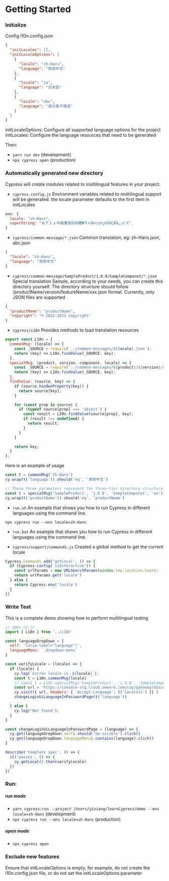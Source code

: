 # Getting Started

### Initialize

Config I10n.config.json

```json
{
  "initLocales": [],
  "initLocaleOptions": [
    {
      "locale": "zh-Hans",
      "language": "简体中文"
    },
    {
      "locale": "ja",
      "language": "日本語"
    },
    {
      "locale": "abc",
      "language": "谁也看不懂语"
    }
  ]
}
```

initLocaleOptions: Configure all supported language options for the project   
initLocales: Configure the language resources that need to be generated

Then:
- `yarn run dev` (development)
- `npx cypress open` (production)




### Automatically generated new directory
Cypress will create modules related to multilingual features in your project.
- `cypress.config.js`
Environment variables related to multilingual support will be generated.
the locale parameter defaults to the first item in initLocales
```javascript
env: {
  locale: "zh-Hans",
  superString: "あア１ａ中鷗屢简ÖÜß體₩겨ㅊĐứсηñçüÜÓÇÁÑ¿¡n°€",
}
```

- `cypress/common-message/*.json`
Common translation, eg: zh-Hans.json, abc.json
```json
{
  "locale": "zh-Hans",
  "language": "简体中文"
}
```
- `cypress/common-message/SampleProduct/1.0.0/SampleComponet/*.json`
Special translation Sample, according to your needs, you can create this directory yourself. The directory structure should follow /productName/version/featureName/xxx.json format. Currently, only JSON files are supported
```json
{
  "productName": "productName",
  "copyright": "© 2022-2023 copyright"
}
```


- `cypress/i10n`
Provides methods to load translation resources
```javascript
export const L10n = {
  commonMsg: (locale) => {
    const _SOURCE = require(`../common-messages/${locale}.json`);
    return (key) => L10n.findValue(_SOURCE, key);
  },
  specialMsg: (product, version, component, locale) => {
    const _SOURCE = require(`../common-messages/${product}/${version}/${component}/${locale}.json`);
    return (key) => L10n.findValue(_SOURCE, key);
  },
  findValue: (source, key) => {
    if (source.hasOwnProperty(key)) {
      return source[key];
    }

    for (const prop in source) {
      if (typeof source[prop] === 'object') {
        const result = L10n.findValue(source[prop], key);
        if (result !== undefined) {
          return result;
        }
      }
    }

    return key;
  }
};

```
Here is an example of usage
```javascript
const t = commonMsg('zh-Hans')
cy.wrap(t('language')).should('eq', '简体中文')

// These three parameters represent the three-tier directory structure corresponding to the special translation file
const t = specialMsg('SampleProduct', '1.0.0', 'SampleComponet', 'en') 
cy.wrap(t('productName')).should('eq', 'productName')
```


- `run.sh`
An example that shows you how to run Cypress in different languages using the command line.
```
npx cypress run --env locale=zh-Hans
```


- `run.bat`
An example that shows you how to run Cypress in different languages using the command line.

- `cypress/support/commands.js`
Created a global method to get the current locale
```javascript
Cypress.Commands.add('getLocal', () => {
  if (Cypress.config('isInteractive')) {
    const urlParams = new URLSearchParams(window.top.location.hash);
    return urlParams.get('locale')
  } else {
    return Cypress.env('locale')
  }
})
```


### Write Test

This is a complete demo showing how to perform multilingual testing
```javascript
// spec.cy.js
import { L10n } from '../i10n'

const languageDropDown = {
  self: '[aria-label="language"]',
  languageMenu: `.dropdown-menu`
}

const verifyLocale = (locale) => {
  if (locale) {
    cy.log(`Curren locale is：${locale}`);
    const t = L10n.commonMsg(locale)
    // const t = L10n.specialMsg('SampleProduct', '1.0.0', 'SampleComponent', locale)
    const url = 'https://console-stg.cloud.vmware.com/csp/gateway/discovery'
    cy.visit({ url, headers: { 'Accept-Language': t('localeJs') }} )
    changeLoginUiLanguageInPasswordPage(t('language'))

  } else {
    cy.log('Not found');
  }
}

const changeLoginUiLanguageInPasswordPage = (language) => {
  cy.get(languageDropDown.self).should('be.visible').click()
  cy.get(languageDropDown.languageMenu).contains(language).click()
}

describe('template spec', () => {
  it('passes', () => {
    cy.getLocal().then(verifyLocale)
  })
})

```



### Run:

##### run mode

- `yarn cypress:run --project /Users/yixiang/learnCypress/demo --env locale=zh-Hans` (development)
- `npx cypress run --env locale=zh-Hans` (production)


##### open mode

- `npx cypress open`


### Exclude new features
Ensure that initLocaleOptions is empty, for example, do not create the i10n.config.json file, or do not set the initLocaleOptions parameter